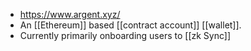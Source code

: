 - https://www.argent.xyz/
- An [[Ethereum]] based [[contract account]] [[wallet]].
- Currently primarily onboarding users to [[zk Sync]]
